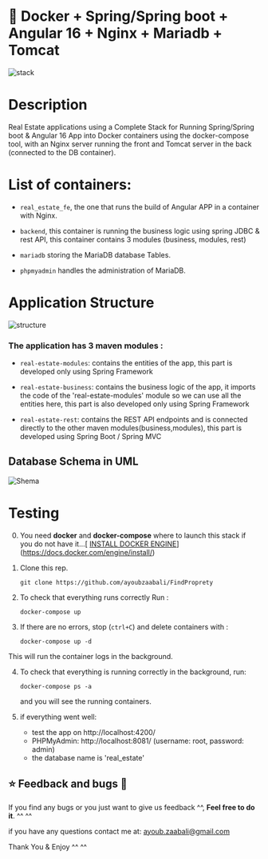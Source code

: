 # 🐳 Docker + Spring/Spring boot +  Angular 16 + Nginx + Mariadb + Tomcat

![stack](https://github.com/ayoubzaabali/FindProprety/assets/78790570/58187b1b-616a-429e-b04c-38f01717a6ee)



# Description 

Real Estate applications using a Complete Stack for Running Spring/Spring boot & Angular 16 App into Docker containers using the docker-compose tool, with an Nginx server running the front and Tomcat server in the back (connected to the DB container).


# List of  containers:

- `real_estate_fe`, the one that runs the build of Angular APP in a container with Nginx.
  
- `backend`, this container is running the business logic using spring JDBC  & rest API, this container contains 3 modules (business, modules, rest)
  
- `mariadb` storing the MariaDB database Tables.
  
- `phpmyadmin` handles the administration of MariaDB.

# Application Structure

![structure](https://github.com/ayoubzaabali/FindProprety/assets/78790570/8cc57bdf-63ff-48c4-87fd-506e2da57b06)

### The application has 3 maven modules :

- `real-estate-modules`: contains the entities of the app, this part is developed only using Spring Framework
  
- `real-estate-business`: contains the business logic of the app, it imports the code of the 'real-estate-modules' module so we can use all the entities here, this part is also developed only using Spring Framework
  
- `real-estate-rest`: contains the REST API endpoints and is connected directly to the other maven modules(business,modules), this part is developed using Spring Boot / Spring MVC


## Database Schema in UML
  ![Shema](https://github.com/ayoubzaabali/FindProprety/assets/78790570/28e96fcf-8994-4226-a52f-2ad568d80594)


# Testing

0. You need **docker** and **docker-compose** where to launch this stack if you do not have it...[ [INSTALL DOCKER ENGINE](https://docs.docker.com/engine/install/)](https://docs.docker.com/engine/install/)

1. Clone this rep.
   ```
   git clone https://github.com/ayoubzaabali/FindProprety
   ```

2. To check that everything runs correctly Run :
   ```
   docker-compose up
   ```  

3. If there are no errors, stop (`ctrl+C`) and delete containers with :
   ```
   docker-compose up -d
   ```  
  This will run the container logs in the background.
   

4. To check that everything is running correctly in the background, run:
   ```
   docker-compose ps -a
   ```
   and you will see the running containers.
   
5. if everything went well:
   - test the app on http://localhost:4200/
   - PHPMyAdmin: http://localhost:8081/ (username: root, password: admin)
   - the database name is 'real_estate'






## ⭐ Feedback and bugs 🐞

If you find any bugs or you just want to give us feedback ^^, **Feel free to do it**. ^^ ^^

if you have any questions contact me at: ayoub.zaabali@gmail.com


Thank You & Enjoy ^^ ^^


